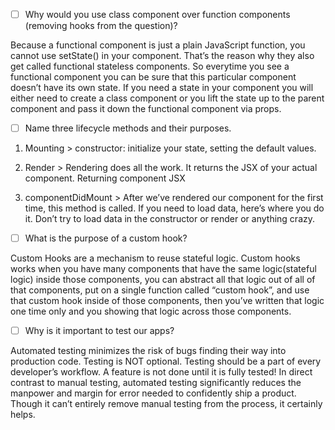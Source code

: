 - [ ] Why would you use class component over function components (removing hooks from the question)?

Because a functional component is just a plain JavaScript function, you cannot use setState() in your component. That’s the reason why they also get called functional stateless components. So everytime you see a functional component you can be sure that this particular component doesn’t have its own state.
If you need a state in your component you will either need to create a class component or you lift the state up to the parent component and pass it down the functional component via props.

- [ ] Name three lifecycle methods and their purposes.

1. Mounting > constructor: initialize your state, setting the default values.

2. Render > Rendering does all the work. It returns the JSX of your actual component. Returning component JSX

3. componentDidMount > After we’ve rendered our component for the first time, this method is called. If you need to load data, here’s where you do it. Don’t try to load data in the constructor or render or anything crazy.

- [ ] What is the purpose of a custom hook?

Custom Hooks are a mechanism to reuse stateful logic. Custom hooks works when you have many components that have the same logic(stateful logic) inside those components, you can abstract all that logic out of all of that components, put on a single function called “custom hook”, and use that custom hook inside of those components, then you’ve written that logic one time only and you showing that logic across those components.

- [ ] Why is it important to test our apps?

Automated testing minimizes the risk of bugs finding their way into production code. Testing is NOT optional. Testing should be a part of every developer’s workflow. A feature is not done until it is fully tested! In direct contrast to manual testing, automated testing significantly reduces the manpower and margin for error needed to confidently ship a product. Though it can’t entirely remove manual testing from the process, it certainly helps.
